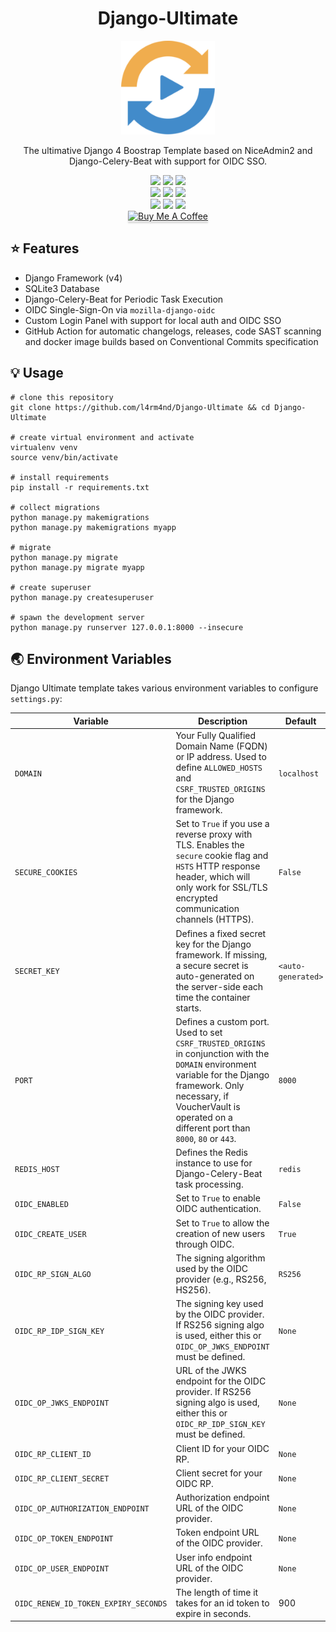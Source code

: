 <div align="center" width="100%">
    <h1>Django-Ultimate</h1>
    <img width="150px" src="myapp/static/assets/img/logo.png">
    <p>The ultimative Django 4 Boostrap Template based on NiceAdmin2 and Django-Celery-Beat with support for OIDC SSO.</p><p>
    <a target="_blank" href="https://github.com/l4rm4nd"><img src="https://img.shields.io/badge/maintainer-LRVT-orange" /></a>
    <a target="_blank" href="https://GitHub.com/l4rm4nd/Django-Ultimate/graphs/contributors/"><img src="https://img.shields.io/github/contributors/l4rm4nd/Django-Ultimate.svg" /></a>
    <a target="_blank" href="https://github.com/PyCQA/bandit"><img src="https://img.shields.io/badge/security-bandit-yellow.svg"/></a><br>
    <a target="_blank" href="https://GitHub.com/l4rm4nd/Django-Ultimate/commits/"><img src="https://img.shields.io/github/last-commit/l4rm4nd/Django-Ultimate.svg" /></a>
    <a target="_blank" href="https://GitHub.com/l4rm4nd/Django-Ultimate/issues/"><img src="https://img.shields.io/github/issues/l4rm4nd/Django-Ultimate.svg" /></a>
    <a target="_blank" href="https://github.com/l4rm4nd/Django-Ultimate/issues?q=is%3Aissue+is%3Aclosed"><img src="https://img.shields.io/github/issues-closed/l4rm4nd/Django-Ultimate.svg" /></a><br>
        <a target="_blank" href="https://github.com/l4rm4nd/Django-Ultimate/stargazers"><img src="https://img.shields.io/github/stars/l4rm4nd/Django-Ultimate.svg?style=social&label=Star" /></a>
    <a target="_blank" href="https://github.com/l4rm4nd/Django-Ultimate/network/members"><img src="https://img.shields.io/github/forks/l4rm4nd/Django-Ultimate.svg?style=social&label=Fork" /></a>
    <a target="_blank" href="https://github.com/l4rm4nd/Django-Ultimate/watchers"><img src="https://img.shields.io/github/watchers/l4rm4nd/Django-Ultimate.svg?style=social&label=Watch" /></a><br>
    <a href="https://www.buymeacoffee.com/LRVT" target="_blank"><img src="https://www.buymeacoffee.com/assets/img/custom_images/orange_img.png" alt="Buy Me A Coffee" style="height: 41px !important;width: 174px !important;box-shadow: 0px 3px 2px 0px rgba(190, 190, 190, 0.5) !important;-webkit-box-shadow: 0px 3px 2px 0px rgba(190, 190, 190, 0.5) !important;" ></a>
</div>

## ⭐ Features

- Django Framework (v4)
- SQLite3 Database
- Django-Celery-Beat for Periodic Task Execution
- OIDC Single-Sign-On via `mozilla-django-oidc`
- Custom Login Panel with support for local auth and OIDC SSO
- GitHub Action for automatic changelogs, releases, code SAST scanning and docker image builds based on Conventional Commits specification

## 💡 Usage

````
# clone this repository
git clone https://github.com/l4rm4nd/Django-Ultimate && cd Django-Ultimate

# create virtual environment and activate
virtualenv venv
source venv/bin/activate

# install requirements
pip install -r requirements.txt

# collect migrations
python manage.py makemigrations
python manage.py makemigrations myapp

# migrate
python manage.py migrate
python manage.py migrate myapp

# create superuser
python manage.py createsuperuser

# spawn the development server
python manage.py runserver 127.0.0.1:8000 --insecure
````

## 🌏 Environment Variables

Django Ultimate template takes various environment variables to configure `settings.py`:

| Variable                         | Description                                                                                                     | Default                    | Optional/Mandatory  |
|----------------------------------|-----------------------------------------------------------------------------------------------------------------|----------------------------|---------------------|
| `DOMAIN`                         | Your Fully Qualified Domain Name (FQDN) or IP address. Used to define `ALLOWED_HOSTS` and `CSRF_TRUSTED_ORIGINS` for the Django framework. | `localhost` | Mandatory           |
| `SECURE_COOKIES`                 | Set to `True` if you use a reverse proxy with TLS. Enables the `secure` cookie flag and `HSTS` HTTP response header, which will only work for SSL/TLS encrypted communication channels (HTTPS). | `False`                    | Optional            |
| `SECRET_KEY`                     | Defines a fixed secret key for the Django framework. If missing, a secure secret is auto-generated on the server-side each time the container starts. | `<auto-generated>`         | Optional            |
| `PORT`                           | Defines a custom port. Used to set `CSRF_TRUSTED_ORIGINS` in conjunction with the `DOMAIN` environment variable for the Django framework. Only necessary, if VoucherVault is operated on a different port than `8000`, `80` or `443`. | `8000`                     | Optional            |
| `REDIS_HOST`                     | Defines the Redis instance to use for Django-Celery-Beat task processing.                                       | `redis`                    | Optional            |
| `OIDC_ENABLED`                   | Set to `True` to enable OIDC authentication.                                                                    | `False`                    | Optional            |
| `OIDC_CREATE_USER`               | Set to `True` to allow the creation of new users through OIDC.                                                  | `True`                     | Optional            |
| `OIDC_RP_SIGN_ALGO`              | The signing algorithm used by the OIDC provider (e.g., RS256, HS256).                                           | `RS256`                    | Optional            |
| `OIDC_RP_IDP_SIGN_KEY`           | The signing key used by the OIDC provider. If RS256 signing algo is used, either this or `OIDC_OP_JWKS_ENDPOINT` must be defined.                                                   | `None`                     | Optional            |
| `OIDC_OP_JWKS_ENDPOINT`          | URL of the JWKS endpoint for the OIDC provider. If RS256 signing algo is used, either this or `OIDC_RP_IDP_SIGN_KEY` must be defined.                                                                | `None`                     | Optional            |
| `OIDC_RP_CLIENT_ID`              | Client ID for your OIDC RP.                                                                                     | `None`                     | Optional            |
| `OIDC_RP_CLIENT_SECRET`          | Client secret for your OIDC RP.                                                                                 | `None`                     | Optional            |
| `OIDC_OP_AUTHORIZATION_ENDPOINT` | Authorization endpoint URL of the OIDC provider.                                                                | `None`                     | Optional            |
| `OIDC_OP_TOKEN_ENDPOINT`         | Token endpoint URL of the OIDC provider.                                                                        | `None`                     | Optional            |
| `OIDC_OP_USER_ENDPOINT`          | User info endpoint URL of the OIDC provider.                                                                    | `None`                     | Optional            |
| `OIDC_RENEW_ID_TOKEN_EXPIRY_SECONDS`          | The length of time it takes for an id token to expire in seconds.                                                                    | 900                     | Optional            |
